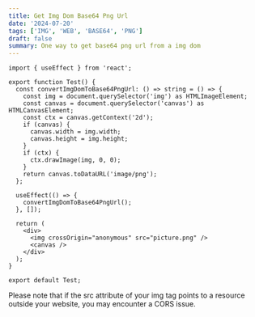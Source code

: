 ```yaml
---
title: Get Img Dom Base64 Png Url
date: '2024-07-20'
tags: ['IMG', 'WEB', 'BASE64', 'PNG']
draft: false
summary: One way to get base64 png url from a img dom
---
```


```tsx
import { useEffect } from 'react';

export function Test() {
  const convertImgDomToBase64PngUrl: () => string = () => {
    const img = document.querySelector('img') as HTMLImageElement;
    const canvas = document.querySelector('canvas') as HTMLCanvasElement;
    const ctx = canvas.getContext('2d');
    if (canvas) {
      canvas.width = img.width;
      canvas.height = img.height;
    }
    if (ctx) {
      ctx.drawImage(img, 0, 0);
    }
    return canvas.toDataURL('image/png');
  };

  useEffect(() => {
    convertImgDomToBase64PngUrl();
  }, []);

  return (
    <div>
      <img crossOrigin="anonymous" src="picture.png" />
      <canvas />
    </div>
  );
}

export default Test;
```

Please note that if the src attribute of your img tag points to a resource outside your website, you may encounter a CORS issue.